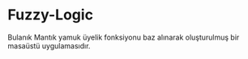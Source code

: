# Fuzzy-Logic

Bulanık Mantık yamuk üyelik fonksiyonu baz alınarak oluşturulmuş bir masaüstü uygulamasıdır.
